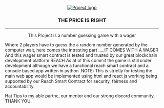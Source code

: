 <p align="center">
  <a href="" rel="noopener">
 <img src="https://docs.reach.sh/assets/logo.png" alt="Project logo"></a>
</p>
<h3 align="center">THE PRICE IS RIGHT</h3>

<div align="center">


</div>

---

<p align="center"> This Project is a number guessing game with a wager 
    <br> 
</p>
Where 2 players have to guess the a random number generated by the computer wait, here comes the intresting part .....IT COMES WITH A WAGER
And this wager smart contract is tested and trusted by our great blockchain development platform REACH
As at of this commit the game is still under development although we have a functional reach smart contract and a console based app written in python 
.NOTE: This is strictly for testing the main web app would be implemented using html and react js working being supported by our Reach Smart Contract for security, fairness and accountability. 

Hat Tips to my able partne, our mentor and our strong discord community.
THANK YOU.
